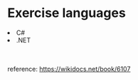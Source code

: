 <h1>Exercise languages</h1>
<li>C#</li>
<li>.NET</li>

<br>
<br>

reference: https://wikidocs.net/book/6107